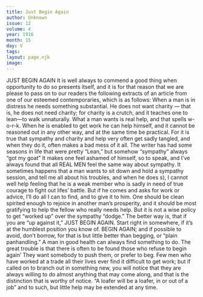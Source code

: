 ```yaml
---
title: Just Begin Again
author: Unknown
issue: 12
volume: 4
year: 1916
month: 15
day: V
tags:
layout: page.njk
image:
---
```

JUST BEGIN AGAIN       It is well always to commend a good thing when opportunity to do so presents itself, and it is for that reason that we are please to pass on to our readers the following extracts of an article from one of our esteemed contemporaries, which is as follows:       When a man is in distress he needs something substantial. He does not want charity — that is, he does not need charity; for charity is a crutch, and it teaches one to lean—to walk unnaturally. What a man wants is real help, and that spells w-o-r-k. When he is enabled to get work he can help himself, and it cannot be reasoned out in any other way, and at the same time be practical. For it is true that sympathy and charity and help very often get sadly tangled, and when they do it, often makes a bad mess of it all.       The writer has had some seasons in life that were pretty “Lean,” but somehow “sympathy” always “got my goat” It makes one feel ashamed of himself, so to speak, and I’ve always found that all REAL MEN feel the same way about sympathy.       It sometimes happens that a man wants to sit down and hold a sympathy session, and tell me all about his troubles, and when he does s), I cannot well help feeling that he is a weak member who is sadly in need of true courage to fight out lifes’ battle. But if he comes and asks for work or advice, I’ll do all I can to find, and to give it to him.       One should be clean spirited enough to rejoice in another man’s prosperity, and it should be most gratifying to help the fellow who really needs help. But it is not a wise policy to get “worked up” over the sympathy “dodge.”       The better way is, that if you are “up against it,” JUST BEGIN AGAIN. Start right in somewhere, if it’s at the humblest position you know of. BEGIN AGAIN; and if possible to avoid, don’t borrow, for that is but little better than begging, or “plain panhandling.” A man in good health can always find something to do. The great trouble is that there is often to be found those who refuse to begin again’ They want somebody to push them, or prefer to beg.       Few men who have worked at a trade all their lives ever find it difficult to get work; but if called on to branch out in something new, you will notice that they are always willing to do almost anything that may come along, and that is the distinction that is worthy of notice. “A loafer will be a loafer, in or out of a job” and to such, but little help may be extended at any time.




